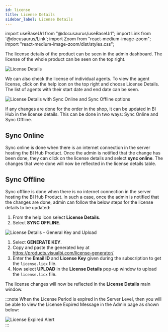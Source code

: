```yaml
---
id: license
title: License Details
sidebar_label: License Details
---
```


import useBaseUrl from "@docusaurus/useBaseUrl";
import Link from '@docusaurus/Link';
import Zoom from "react-medium-image-zoom";
import "react-medium-image-zoom/dist/styles.css";

The license details of the product can be seen in the admin dashboard. The license of the whole product can be seen on the top right.

  <div class="center">
    <Zoom>
      <img alt="License Details" src={useBaseUrl('doc-images/admin-guide/lc1.png')}/>
    </Zoom>
  </div>

We can also check the license of individual agents. To view the agent license, click on the help icon on the top right and choose License Details. The list of agents with their start date and end date can be
seen.

  <div class="center">
    <Zoom>
      <img alt="License Details with Sync Online and Sync Offline options" src={useBaseUrl('doc-images/admin-guide/lc2.png')}/>
    </Zoom>
  </div>

If any changes are done for the order in the shop, it can be updated in
BI Hub in the license details. This can be done in two ways: Sync Online and Sync Offline.

## Sync Online

Sync online is done when there is an internet connection in the server hosting the BI Hub Product. Once the admin is notified that the change has been done, they can click on the license details and select **sync online**. The changes that were done will now be reflected in the license details table.

## Sync Offline

Sync offline is done when there is no internet connection in the server hosting the BI Hub Product. In such a case, once the admin is notified that the changes are done, admin can follow the below steps for the license details to be updated:

1. From the help icon select **License Details**.
1. Select **SYNC OFFLINE**.

  <div class="center">
    <Zoom>
      <img alt="License Details - General Key and Upload" src={useBaseUrl('doc-images/admin-guide/lc3.png')}/>
    </Zoom>
  </div>

1. Select **GENERATE KEY**.
1. Copy and paste the generated key at <https://products.visualbi.com/license-generator/>
1. Enter the **Email ID** and **License Key** given during the subscription to get the `license.licx` file.
1. Now select **UPLOAD** in the **License Details** pop-up window to upload the `license.licx` file.

The license changes will now be reflected in the **License Details** main window.

:::note
When the License Period is expired in the Server Level, then you will be able to view the License Expired Message in the Admin page as shown below:

  <div class="center">
    <Zoom>
      <img alt="License Expired Alert" src={useBaseUrl('doc-images/admin-guide/le1.png')}/>
    </Zoom>
  </div>
:::
